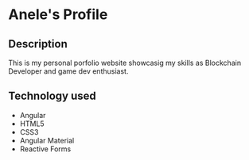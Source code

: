 # Anele's Profile


## Description

This is my personal porfolio website showcasig my skills as Blockchain Developer and game dev enthusiast. 

## Technology used

- Angular
- HTML5
- CSS3
- Angular Material
- Reactive Forms

